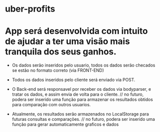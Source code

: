 # uber-profits

# App será desenvolvida com intuito de ajudar a ter uma visão mais tranquila dos seus ganhos.

- Os dados serão inseridos pelo usuario, todos os dados serão checados se estão no formato correto (via FRONT-END)

- Todos os dados inseridos pelo cliente será enviado via POST.

- O Back-end será responsavel por receber os dados via bodyparser, e tratar os dados, e assim envia de volta para o cliente.
  // no futuro, podera ser inserido uma função para armazenar os resultados obtidos para comparação com outros usuarios.

- Atualmente, os resultados serão armazenados no LocalStorage para futuras consultas e comparações.
  // no futuro, podera ser inserido uma função para gerar automaticamente graficos e dados
